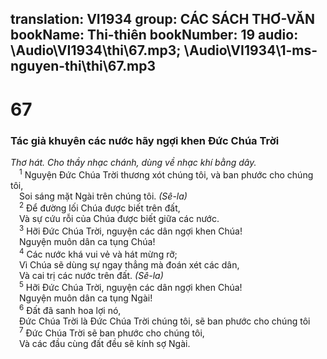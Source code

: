 translation: VI1934
group: CÁC SÁCH THƠ-VĂN
bookName: Thi-thiên 
bookNumber: 19
audio: \Audio\VI1934\thi\67.mp3; \Audio\VI1934\1-ms-nguyen-thi\thi\67.mp3
-------

<div class="title"><h1>67</h1><h3>Tác giả khuyên các nước hãy ngợi khen Đức Chúa Trời</h3><i>Thơ hát. Cho thầy nhạc chánh, dùng về nhạc khí bằng dây.</i></div>
<span class="verse thi_67_1"> <sup>1</sup> Nguyện Đức Chúa Trời thương xót chúng tôi, và ban phước cho chúng tôi, <br/> Soi sáng mặt Ngài trên chúng tôi. <em>(Sê-la)</em><br/></span>
<span class="verse thi_67_2"> <sup>2</sup> Để đường lối Chúa được biết trên đất, <br/> Và sự cứu rỗi của Chúa được biết giữa các nước. <br/></span>
<span class="verse thi_67_3"> <sup>3</sup> Hỡi Đức Chúa Trời, nguyện các dân ngợi khen Chúa! <br/> Nguyện muôn dân ca tụng Chúa! <br/></span>
<span class="verse thi_67_4"> <sup>4</sup> Các nước khá vui vẻ và hát mừng rỡ; <br/> Vì Chúa sẽ dùng sự ngay thẳng mà đoán xét các dân, <br/> Và cai trị các nước trên đất. <em>(Sê-la)</em><br/></span>
<span class="verse thi_67_5"> <sup>5</sup> Hỡi Đức Chúa Trời, nguyện các dân ngợi khen Chúa! <br/> Nguyện muôn dân ca tụng Ngài! <br/></span>
<span class="verse thi_67_6"> <sup>6</sup> Đất đã sanh hoa lợi nó, <br/> Đức Chúa Trời là Đức Chúa Trời chúng tôi, sẽ ban phước cho chúng tôi <br/></span>
<span class="verse thi_67_7"> <sup>7</sup> Đức Chúa Trời sẽ ban phước cho chúng tôi, <br/> Và các đầu cùng đất đều sẽ kính sợ Ngài. <br/></span>
